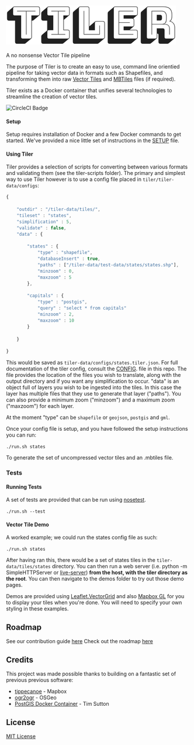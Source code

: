 <img src="tiler.png"><br>
<br>
A no nonsense Vector Tile pipeline

The purpose of Tiler is to create an easy to use, command line orientied pipeline for taking vector data in formats such as Shapefiles, and transforming them into raw [Vector Tiles](https://www.mapbox.com/vector-tiles/) and [MBTiles](https://www.mapbox.com/help/an-open-platform/#mbtiles) files (if required).

Tiler exists as a Docker container that unifies several technologies to streamline the creation of vector tiles.

![CircleCI Badge](https://circleci.com/gh/Geovation/tiler.png?circle-token=89b1ab9fc960f4b88f85668bdd20183015740243)

#### Setup

Setup requires installation of Docker and a few Docker commands to get started. We've provided a nice little set of instructions in the [SETUP](https://github.com/Geovation/tiler/blob/master/docs/SETUP.md) file.

#### Using Tiler

Tiler provides a selection of scripts for converting between various formats and validating them (see the tiler-scripts folder). The primary and simplest way to use Tiler however is to use a config file placed in `tiler/tiler-data/configs`:


```javascript
{

    "outdir" : "/tiler-data/tiles/",
    "tileset" : "states",
    "simplification" : 5,
    "validate" : false,
    "data" : {

        "states" : {
            "type" : "shapefile",
            "databaseInsert" : true,
            "paths" : ["/tiler-data/test-data/states/states.shp"],
            "minzoom" : 0,
            "maxzoom" : 5
        },

        "capitals" : {
            "type" : "postgis",
            "query" : "select * from capitals"
            "minzoom" : 2,
            "maxzoom" : 10
        }

    }

}
```

This would be saved as `tiler-data/configs/states.tiler.json`. For full documentation of the tiler config, consult the [CONFIG](https://github.com/Geovation/tiler/blob/master/docs/CONFIG.md). file in this repo. The file provides the location of the files you wish to translate, along with the output directory and if you want any simplification to occur. "data" is an object full of layers you wish to be ingested into the tiles. In this case the layer has multiple files that they use to generate that layer ("paths"). You can also provide a minimum zoom ("minzoom") and a maximum zoom ("maxzoom") for each layer.

At the moment "type" can be `shapefile` or `geojson`, `postgis` and `gml`. 

Once your config file is setup, and you have followed the setup instructions you can run:

`./run.sh states`

To generate the set of uncompressed vector tiles and an .mbtiles file.

### Tests

#### Running Tests

A set of tests are provided that can be run using [nosetest](http://nose.readthedocs.io/en/latest/). 

`./run.sh --test`

#### Vector Tile Demo

A worked example; we could run the states config file as such:

`./run.sh states`

After having ran this, there would be a set of states tiles in the `tiler-data/tiles/states` directory. You can then run a web server (i.e. python -m SimpleHTTPServer or [live-server](https://www.npmjs.com/package/live-server)) **from the host, with the tiler directory as the root**. You can then navigate to the demos folder to try out those demo pages.

Demos are provided using [Leaflet.VectorGrid](http://leaflet.github.io/Leaflet.VectorGrid/vectorgrid-api-docs.html) and also [Mapbox GL](https://www.mapbox.com/mapbox-gl-js/api/) for you to display your tiles when you're done. You will need to specify your own styling in these examples.

## Roadmap

See our contribution guide [here](https://github.com/Geovation/tiler/blob/master/docs/CONFIG.md)
Check out the roadmap [here](https://github.com/Geovation/tiler/projects/1)

## Credits

This project was made possible thanks to building on a fantastic set of previous previous software:

* [tippecanoe](https://github.com/mapbox/tippecanoe) - Mapbox 
* [ogr2ogr](http://www.gdal.org/ogr2ogr.html) - OSGeo 
* [PostGIS Docker Container](https://github.com/kartoza/docker-postgis) - Tim Sutton

## License

[MIT License](https://github.com/Geovation/tiler/blob/master/LICENSE.txt)

